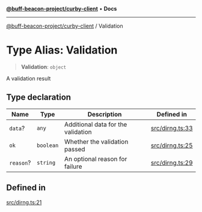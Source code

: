 [**@buff-beacon-project/curby-client**](../index.md) • **Docs**

***

[@buff-beacon-project/curby-client](../index.md) / Validation

# Type Alias: Validation

> **Validation**: `object`

A validation result

## Type declaration

| Name | Type | Description | Defined in |
| ------ | ------ | ------ | ------ |
| `data`? | `any` | Additional data for the validation | [src/dirng.ts:33](https://github.com/buff-beacon-project/curby-js-client/blob/95397f5e9fcc8ad57ef410c54473862e0b83bc59/src/dirng.ts#L33) |
| `ok` | `boolean` | Whether the validation passed | [src/dirng.ts:25](https://github.com/buff-beacon-project/curby-js-client/blob/95397f5e9fcc8ad57ef410c54473862e0b83bc59/src/dirng.ts#L25) |
| `reason`? | `string` | An optional reason for failure | [src/dirng.ts:29](https://github.com/buff-beacon-project/curby-js-client/blob/95397f5e9fcc8ad57ef410c54473862e0b83bc59/src/dirng.ts#L29) |

## Defined in

[src/dirng.ts:21](https://github.com/buff-beacon-project/curby-js-client/blob/95397f5e9fcc8ad57ef410c54473862e0b83bc59/src/dirng.ts#L21)
